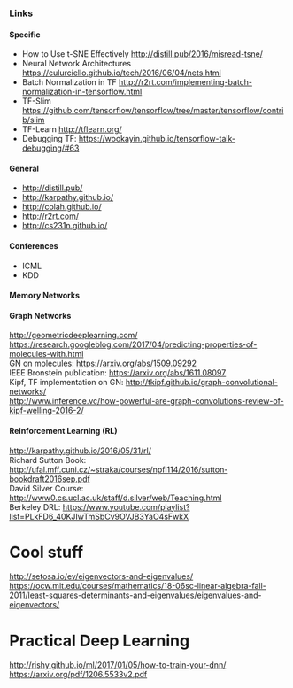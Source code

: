 ### Links

#### Specific
* How to Use t-SNE Effectively http://distill.pub/2016/misread-tsne/
* Neural Network Architectures https://culurciello.github.io/tech/2016/06/04/nets.html
* Batch Normalization in TF http://r2rt.com/implementing-batch-normalization-in-tensorflow.html
* TF-Slim https://github.com/tensorflow/tensorflow/tree/master/tensorflow/contrib/slim
* TF-Learn http://tflearn.org/
* Debugging TF: https://wookayin.github.io/tensorflow-talk-debugging/#63

#### General
* http://distill.pub/
* http://karpathy.github.io/
* http://colah.github.io/
* http://r2rt.com/
* http://cs231n.github.io/

#### Conferences
* ICML
* KDD

#### Memory Networks

#### Graph Networks
http://geometricdeeplearning.com/  
https://research.googleblog.com/2017/04/predicting-properties-of-molecules-with.html  
GN on molecules: https://arxiv.org/abs/1509.09292  
IEEE Bronstein publication: https://arxiv.org/abs/1611.08097  
Kipf, TF implementation on GN: http://tkipf.github.io/graph-convolutional-networks/  
http://www.inference.vc/how-powerful-are-graph-convolutions-review-of-kipf-welling-2016-2/

#### Reinforcement Learning (RL)
http://karpathy.github.io/2016/05/31/rl/  
Richard Sutton Book: http://ufal.mff.cuni.cz/~straka/courses/npfl114/2016/sutton-bookdraft2016sep.pdf  
David Silver Course: http://www0.cs.ucl.ac.uk/staff/d.silver/web/Teaching.html  
Berkeley DRL: https://www.youtube.com/playlist?list=PLkFD6_40KJIwTmSbCv9OVJB3YaO4sFwkX

# Cool stuff
http://setosa.io/ev/eigenvectors-and-eigenvalues/  
https://ocw.mit.edu/courses/mathematics/18-06sc-linear-algebra-fall-2011/least-squares-determinants-and-eigenvalues/eigenvalues-and-eigenvectors/

# Practical Deep Learning
http://rishy.github.io/ml/2017/01/05/how-to-train-your-dnn/  
https://arxiv.org/pdf/1206.5533v2.pdf  
